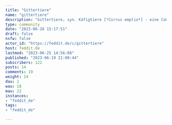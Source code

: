 ```yaml
---
title: "Gittertiere" 
name: "gittertiere"
description: "Gittertiere, syn. Käfigtiere [*Currus emptio*] - eine Community, die dem Austausch über unsere edlen Mitgeschöpfe auf vier Rollen dient. Zeigt Eure Gittertierfotos, berichtet von Euren Begegnungen mit Gittertieren oder postet die neuesten Erkenntnisse aus der Gittertierforschung!"
type: community
date: "2023-06-28 15:17:51"
draft: false
nsfw: false
actor_id: "https://feddit.de/c/gittertiere"
host: feddit.de
lastmod: "2023-06-25 14:56:08"
published: "2023-06-19 21:00:44"
subscribers: 122
posts: 14
comments: 19
weight: 14
dau: 1
wau: 18
mau: 22
instances:
- "feddit_de"
tags: 
- "feddit_de"

---
```

